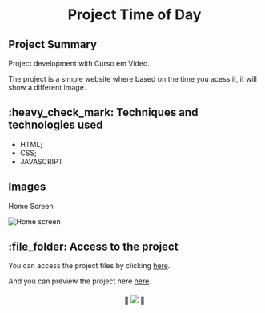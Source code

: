 
<h1 align="center">Project Time of Day</h1>
<h2>Project Summary</h2>
<p>Project development with Curso em Video.</p>
<p>The project is a simple website where based on the time you acess it, it will show a different image.</p> 

<h2>:heavy_check_mark:  Techniques and technologies used</h2>
<ul>
 <li>HTML;</li>
 <li>CSS;</li>
 <li>JAVASCRIPT</li>
 
</ul>
<h2>Images</h2>

<p>Home Screen</p>
<img src="https://user-images.githubusercontent.com/97169087/196411511-1047ee93-06c1-4fe1-b463-79ce2cb742ee.png" alt="Home screen"/>


<h2>:file_folder: Access to the project</h2>

<p>You can access the project files by clicking <a href="https://github.com/PHDevss/ProjetoJS/">here</a>.</p>
<p>And you can preview the project here <a href="https://phdevss.github.io/ProjetoJS/" target="_blank">here</a>.</p> 


<h4 align="center"> 
  🚧 <img src="http://img.shields.io/static/v1?label=STATUS&message=FINISHED&color=1&style=for-the-badge" /> 🚧

